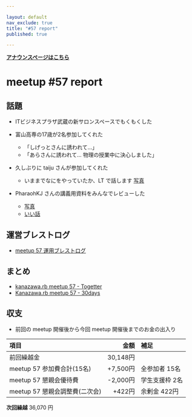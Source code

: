 ```yaml
---

layout: default
nav_exclude: true
title: "#57 report"
published: true

---
```


<div style="text-align: left;"><a href="../"><strong>アナウンスページはこちら</strong></a></div>

# meetup #57 report

## 話題

<!-- 適宜サマライズを記入するか、twitter の #kzrb あたりからピックアップする -->

* ITビジネスプラザ武蔵の新サロンスペースでもくもくした

* 富山高専の17歳が2名参加してくれた
  + 「しげっとさんに誘われて…」
  + 「あらさんに誘われて… 物理の授業中に決心しました」

* 久しぶりに taiju さんが参加してくれた
  + いままでなにをやっていたか、LT で話します [写真](https://www.instagram.com/p/BUTeZ-8gYa0/)

* PharaohKJ さんの講義用資料をみんなでレビューした
  + [写真](https://www.instagram.com/p/BUTgCWFgqho/)
  + [いい話](https://twitter.com/shiget84/status/865828748871876608/photo/1)

## 運営ブレストログ

* [meetup 57 運用ブレストログ](https://github.com/kanazawarb/meetup/wiki/meetup-57-%E9%81%8B%E7%94%A8%E3%83%96%E3%83%AC%E3%82%B9%E3%83%88%E3%83%AD%E3%82%B0)

## まとめ

* [kanazawa.rb meetup 57 - Togetter](https://togetter.com/li/1112841)
* [Kanazawa.rb meetup 57 - 30days](http://30d.jp/kzrb/47)


<!-- 分かっている範囲でリンクがあれば列挙する
## スライド

* XXX

-->

<!-- 分かっている範囲でリンクがあれば列挙する
## 参加者のブログ

* XXX

-->


## 収支

* 前回の meetup 開催後から今回 meetup 開催後までのお金の出入り

|項目                           |金額         |補足                                               |
|:------------------------------|------------:|:--------------------------------------------------|
| 前回繰越金                    |    30,148円 |                                                   |
| meetup 57 参加費合計(15名)    |    +7,500円 | 全参加者 15名                                     |
| meetup 57 懇親会優待費        |    -2,000円 | 学生支援枠 2名                                    |
| meetup 57 懇親会調整費(二次会)|      +422円 | 余剰金 422円                                      |

**次回繰越**  36,070 円


